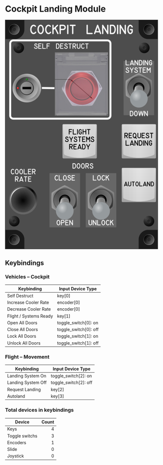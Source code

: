 # Cockpit Landing Module

![Cockpit Landing Module](images/CockpitLandingModule_80mmWidth.png)

## Keybindings

### Vehicles – Cockpit

| Keybinding                                                       | Input Device Type     |
| ---------------------------------------------------------------- | ----------------------|
| Self Destruct                                                    | key[0]                |
| Increase Cooler Rate                                             | encoder[0]            |
| Decrease Cooler Rate                                             | encoder[0]            |
| Flight / Systems Ready                                           | key[1]                |
| Open All Doors                                                   | toggle_switch[0]: on  |
| Close All Doors                                                  | toggle_switch[0]: off |
| Lock All Doors                                                   | toggle_switch[1]: on  |
| Unlock All Doors                                                 | toggle_switch[1]: off |

### Flight – Movement

| Keybinding            |   Input Device Type   |
| ----------------------| --------------------- |
| Landing System On     | toggle_switch[2]: on  |
| Landing System Off    | toggle_switch[2]: off |
| Request Landing       | key[2]                |
| Autoland              | key[3]                |


### Total devices in keybindings

| Device               |  Count |
| -------------------- | -----: |
| Keys                 |      4 |
| Toggle switchs       |      3 |
| Encoders             |      1 |
| Slide                |      0 |
| Joystick             |      0 |
